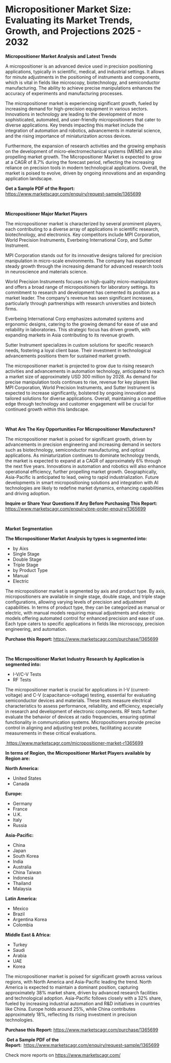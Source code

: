 <p><h1>Micropositioner Market Size: Evaluating its Market Trends, Growth, and Projections 2025 - 2032</h1></p><p><strong>Micropositioner Market Analysis and Latest Trends</strong></p>
<p><p>A micropositioner is an advanced device used in precision positioning applications, typically in scientific, medical, and industrial settings. It allows for minute adjustments in the positioning of instruments and components, which is vital in fields like microscopy, biotechnology, and semiconductor manufacturing. The ability to achieve precise manipulations enhances the accuracy of experiments and manufacturing processes.</p><p>The micropositioner market is experiencing significant growth, fueled by increasing demand for high-precision equipment in various sectors. Innovations in technology are leading to the development of more sophisticated, automated, and user-friendly micropositioners that cater to diverse applications. Key trends impacting this market include the integration of automation and robotics, advancements in material science, and the rising importance of miniaturization across devices.</p><p>Furthermore, the expansion of research activities and the growing emphasis on the development of micro-electromechanical systems (MEMS) are also propelling market growth. The Micropositioner Market is expected to grow at a CAGR of 8.7% during the forecast period, reflecting the increasing reliance on precision tools in modern technological applications. Overall, the market is poised to evolve, driven by ongoing innovations and an expanding application landscape.</p></p>
<p><strong>Get a Sample PDF of the Report:&nbsp;</strong> <a href="https://www.marketscagr.com/enquiry/request-sample/1365699?utm_campaign=2796&utm_medium=2&utm_source=Github&utm_content=ia&utm_term=22032025&utm_id=micropositioner">https://www.marketscagr.com/enquiry/request-sample/1365699</a></p>
<p>&nbsp;</p>
<p><strong>Micropositioner Major Market Players</strong></p>
<p><p>The micropositioner market is characterized by several prominent players, each contributing to a diverse array of applications in scientific research, biotechnology, and electronics. Key competitors include MPI Corporation, World Precision Instruments, Everbeing International Corp, and Sutter Instrument.</p><p>MPI Corporation stands out for its innovative designs tailored for precision manipulation in micro-scale environments. The company has experienced steady growth through the increasing demand for advanced research tools in neuroscience and materials science.</p><p>World Precision Instruments focuses on high-quality micro-manipulators and offers a broad range of micropositioners for laboratory settings. Its commitment to research and development has cemented its position as a market leader. The company's revenue has seen significant increases, particularly through partnerships with research universities and biotech firms.</p><p>Everbeing International Corp emphasizes automated systems and ergonomic designs, catering to the growing demand for ease of use and reliability in laboratories. This strategic focus has driven growth, with expanding markets in Asia contributing to its revenue growth.</p><p>Sutter Instrument specializes in custom solutions for specific research needs, fostering a loyal client base. Their investment in technological advancements positions them for sustained market growth.</p><p>The micropositioner market is projected to grow due to rising research activities and advancements in automation technology, anticipated to reach a market size of approximately USD 300 million by 2028. As demand for precise manipulation tools continues to rise, revenue for key players like MPI Corporation, World Precision Instruments, and Sutter Instrument is expected to increase significantly, bolstered by ongoing innovation and tailored solutions for diverse applications. Overall, maintaining a competitive edge through technology and customer engagement will be crucial for continued growth within this landscape.</p></p>
<p>&nbsp;</p>
<p><strong>What Are The Key Opportunities For Micropositioner Manufacturers?</strong></p>
<p><p>The micropositioner market is poised for significant growth, driven by advancements in precision engineering and increasing demand in sectors such as biotechnology, semiconductor manufacturing, and optical applications. As miniaturization continues to dominate technology trends, the market is expected to expand at a CAGR of approximately 6% through the next five years. Innovations in automation and robotics will also enhance operational efficiency, further propelling market growth. Geographically, Asia-Pacific is anticipated to lead, owing to rapid industrialization. Future developments in smart micropositioning solutions and integration with AI technologies are likely to redefine market dynamics, enhancing capabilities and driving adoption.</p></p>
<p><strong>Inquire or Share Your Questions If Any Before Purchasing This Report:</strong> <a href="https://www.marketscagr.com/enquiry/pre-order-enquiry/1365699?utm_campaign=2796&utm_medium=2&utm_source=Github&utm_content=ia&utm_term=22032025&utm_id=micropositioner">https://www.marketscagr.com/enquiry/pre-order-enquiry/1365699</a></p>
<p>&nbsp;</p>
<p><strong>Market Segmentation</strong></p>
<p><strong>The Micropositioner Market Analysis by types is segmented into:</strong></p>
<p><ul><li>by Aixs</li><li>Single Stage</li><li>Double Stage</li><li>Triple Stage</li><li>by Product Type</li><li>Manual</li><li>Electric</li></ul></p>
<p><p>The micropositioner market is segmented by axis and product type. By axis, micropositioners are available in single stage, double stage, and triple stage configurations, allowing varying levels of precision and adjustment capabilities. In terms of product type, they can be categorized as manual or electric, with manual models requiring manual adjustments and electric models offering automated control for enhanced precision and ease of use. Each type caters to specific applications in fields like microscopy, precision engineering, and automation.</p></p>
<p><strong>Purchase this Report:&nbsp;</strong><a href="https://www.marketscagr.com/purchase/1365699?utm_campaign=2796&utm_medium=2&utm_source=Github&utm_content=ia&utm_term=22032025&utm_id=micropositioner">https://www.marketscagr.com/purchase/1365699</a></p>
<p>&nbsp;</p>
<p><strong>The Micropositioner Market Industry Research by Application is segmented into:</strong></p>
<p><ul><li>I-V/C-V Tests</li><li>RF Tests</li></ul></p>
<p><p>The micropositioner market is crucial for applications in I-V (current-voltage) and C-V (capacitance-voltage) testing, essential for evaluating semiconductor devices and materials. These tests measure electrical characteristics to assess performance, reliability, and efficiency, especially in research and development of electronic components. RF tests further evaluate the behavior of devices at radio frequencies, ensuring optimal functionality in communication systems. Micropositioners provide precise control in aligning and adjusting test probes, facilitating accurate measurements in these critical evaluations.</p></p>
<p><a href="https://www.marketscagr.com/micropositioner-market-r1365699?utm_campaign=2796&utm_medium=2&utm_source=Github&utm_content=ia&utm_term=22032025&utm_id=micropositioner">&nbsp;https://www.marketscagr.com/micropositioner-market-r1365699</a></p>
<p><strong>In terms of Region, the Micropositioner Market Players available by Region are:</strong></p>
<p>
    <p> <strong> North America: </strong>
        <ul>
            <li>United States</li>
            <li>Canada</li>
        </ul>
        </p> 
    <p> <strong> Europe: </strong>
        <ul>
            <li>Germany</li>
            <li>France</li>
            <li>U.K.</li>
            <li>Italy</li>
            <li>Russia</li>
        </ul>
        </p> 
    <p> <strong> Asia-Pacific: </strong>
        <ul>
            <li>China</li>
            <li>Japan</li>
            <li>South Korea</li>
            <li>India</li>
            <li>Australia</li>
            <li>China Taiwan</li>
            <li>Indonesia</li>
            <li>Thailand</li>
            <li>Malaysia</li>
        </ul>
        </p> 
    <p> <strong> Latin America: </strong>
        <ul>
            <li>Mexico</li>
            <li>Brazil</li>
            <li>Argentina Korea</li>
            <li>Colombia</li>
        </ul>
        </p> 
    <p> <strong> Middle East & Africa: </strong>
        <ul>
            <li>Turkey</li>
            <li>Saudi</li>
            <li>Arabia</li>
            <li>UAE</li>
            <li>Korea</li>
        </ul>
    </p>
    </p>
<p><p>The micropositioner market is poised for significant growth across various regions, with North America and Asia-Pacific leading the trend. North America is expected to maintain a dominant position, capturing approximately 38% market share, driven by advanced research facilities and technological adoption. Asia-Pacific follows closely with a 32% share, fueled by increasing industrial automation and R&D initiatives in countries like China. Europe holds around 25%, while China contributes approximately 18%, reflecting its rising investment in precision technologies.</p></p>
<p><strong>Purchase this Report: </strong><a href="https://www.marketscagr.com/purchase/1365699?utm_campaign=2796&utm_medium=2&utm_source=Github&utm_content=ia&utm_term=22032025&utm_id=micropositioner">https://www.marketscagr.com/purchase/1365699</a></p>
<p>&nbsp;<strong>Get a Sample PDF of the Report:&nbsp;&nbsp;</strong><a href="https://www.marketscagr.com/enquiry/request-sample/1365699?utm_campaign=2796&utm_medium=2&utm_source=Github&utm_content=ia&utm_term=22032025&utm_id=micropositioner">https://www.marketscagr.com/enquiry/request-sample/1365699</a></p>
<p><strong></strong></p>
<p>Check more reports on <a href="https://www.marketscagr.com/?utm_campaign=2796&utm_medium=2&utm_source=Github&utm_content=ia&utm_term=22032025&utm_id=micropositioner">https://www.marketscagr.com/</a></p>